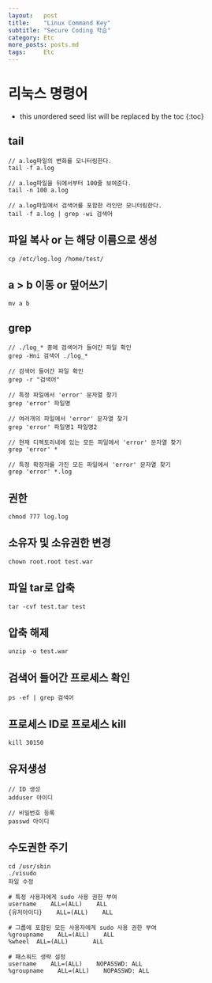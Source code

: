 ```yaml
---
layout:   post
title:    "Linux Command Key"
subtitle: "Secure Coding 학습"
category: Etc
more_posts: posts.md
tags:     Etc
---
```

# 리눅스 명령어

<!--more-->
<!-- Table of contents -->
* this unordered seed list will be replaced by the toc
{:toc}

<!-- text -->
## tail

``` linux
// a.log파일의 변화를 모니터링한다.
tail -f a.log

// a.log파일을 뒤에서부터 100줄 보여준다.
tail -n 100 a.log

// a.log파일에서 검색어를 포함한 라인만 모니터링한다.
tail -f a.log | grep -wi 검색어
```

## 파일 복사 or 는 해당 이름으로 생성
``` linux
cp /etc/log.log /home/test/
```

## a > b 이동 or 덮어쓰기
``` linux
mv a b
```

## grep
``` linux
// ./log_* 중에 검색어가 들어간 파일 확인
grep -Hni 검색어 ./log_*

// 검색어 들어간 파일 확인
grep -r "검색어"

// 특정 파일에서 'error' 문자열 찾기
grep 'error' 파일명

// 여러개의 파일에서 'error' 문자열 찾기
grep 'error' 파일명1 파일명2

// 현재 디렉토리내에 있는 모든 파일에서 'error' 문자열 찾기
grep 'error' *

// 특정 확장자를 가진 모든 파일에서 'error' 문자열 찾기
grep 'error' *.log
```

## 권한
``` linux
chmod 777 log.log
```

## 소유자 및 소유권한 변경
``` linux
chown root.root test.war
```

## 파일 tar로 압축
``` linux
tar -cvf test.tar test
```

## 압축 해제
``` linux
unzip -o test.war
```

## 검색어 들어간 프로세스 확인
``` linux
ps -ef | grep 검색어
```

## 프로세스 ID로 프로세스 kill
``` linux
kill 30150
```
## 유저생성
```
// ID 생성
adduser 아이디

// 비밀번호 등록
passwd 아이디

```

## 수도권한 주기
```
cd /usr/sbin
./visudo
파일 수정

# 특정 사용자에게 sudo 사용 권한 부여
username    ALL=(ALL)    ALL
{유저아이디}    ALL=(ALL)    ALL

# 그룹에 포함된 모든 사용자에게 sudo 사용 권한 부여
%groupname    ALL=(ALL)    ALL
%wheel  ALL=(ALL)       ALL

# 패스워드 생략 설정
username    ALL=(ALL)    NOPASSWD: ALL
%groupname    ALL=(ALL)    NOPASSWD: ALL
```
